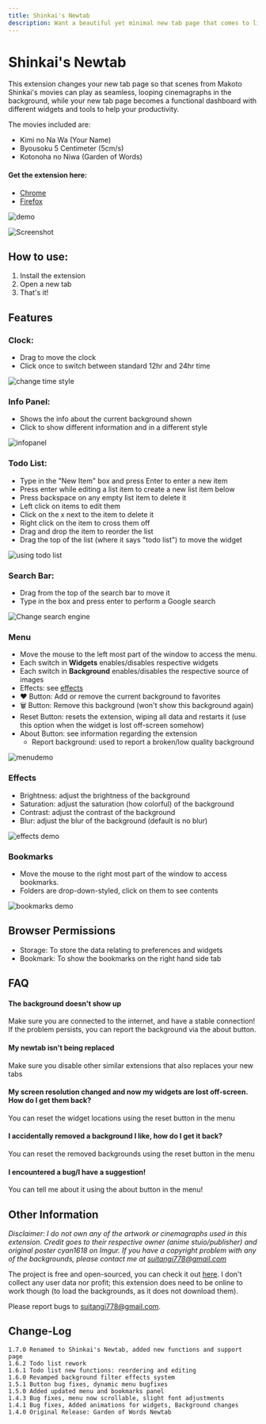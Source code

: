 ```yaml
---
title: Shinkai's Newtab
description: Want a beautiful yet minimal new tab page that comes to life?
---
```


# Shinkai's Newtab
This extension changes your new tab page so that scenes from Makoto Shinkai's movies can play as seamless, looping cinemagraphs in the background, while your new tab page becomes a functional dashboard with different widgets and tools to help your productivity.

The movies included are:
- Kimi no Na Wa (Your Name)
- Byousoku 5 Centimeter (5cm/s)
- Kotonoha no Niwa (Garden of Words)

#### Get the extension here:
- [Chrome](https://chrome.google.com/webstore/detail/ojaookiigngaiipdhccdoaalmjpgpigh/publish-accepted?authuser=0&hl=en)
- [Firefox](https://addons.mozilla.org/en-US/firefox/addon/garden-of-words-newtab/)

![demo](https://i.imgur.com/hlx28h5.gif)

![Screenshot](https://github.com/suitangi/Minimal-Newtab/blob/master/resources/Images/SC.png?raw=true)

## How to use:
1. Install the extension
2. Open a new tab
3. That's it!

## Features
### Clock:
- Drag to move the clock
- Click once to switch between standard 12hr and 24hr time

![change time style](https://i.imgur.com/gsC0Lz5.gif)

### Info Panel:
- Shows the info about the current background shown
- Click to show different information and in a different style

![infopanel](https://i.imgur.com/ahyoxBs.gif)

### Todo List:
- Type in the "New Item" box and press Enter to enter a new item
- Press enter while editing a list item to create a new list item below
- Press backspace on any empty list item to delete it
- Left click on items to edit them
- Click on the x next to the item to delete it
- Right click on the item to cross them off
- Drag and drop the item to reorder the list
- Drag the top of the list (where it says "todo list") to move the widget

![using todo list](https://i.imgur.com/CtGcsnQ.gif)

### Search Bar:
- Drag from the top of the search bar to move it
- Type in the box and press enter to perform a Google search

![Change search engine](https://i.imgur.com/jsSynRH.gif)

### Menu
- Move the mouse to the left most part of the window to access the menu.
- Each switch in **Widgets** enables/disables respective widgets
- Each switch in **Background** enables/disables the respective source of images
- Effects: see [effects](#Effects)
- ❤ Button: Add or remove the current background to favorites
- 🗑️ Button: Remove this background (won't show this background again)
- Reset Button: resets the extension, wiping all data and restarts it (use this option when the widget is lost off-screen somehow)
- About Button: see information regarding the extension
  - Report background: used to report a broken/low quality background

![menudemo](https://i.imgur.com/hAekwCT.gif)

### Effects
  - Brightness: adjust the brightness of the background
  - Saturation: adjust the saturation (how colorful) of the background
  - Contrast: adjust the contrast of the background
  - Blur: adjust the blur of the background (default is no blur)

![effects demo](https://i.imgur.com/bfWTaZl.gif)


### Bookmarks
- Move the mouse to the right most part of the window to access bookmarks.
- Folders are drop-down-styled, click on them to see contents

![bookmarks demo](https://i.imgur.com/L1PQs5u.gif)

## Browser Permissions
- Storage: To store the data relating to preferences and widgets
- Bookmark: To show the bookmarks on the right hand side tab

## FAQ
#### The background doesn't show up
 Make sure you are connected to the internet, and have a stable connection! If the problem persists, you can report the background via the about button.

#### My newtab isn't being replaced
Make sure you disable other similar extensions that also replaces your new tabs

#### My screen resolution changed and now my widgets are lost off-screen. How do I get them back?
You can reset the widget locations using the reset button in the menu

#### I accidentally removed a background I like, how do I get it back?
You can reset the removed backgrounds using the reset button in the menu

#### I encountered a bug/I have a suggestion!
You can tell me about it using the about button in the menu!

## Other Information
*Disclaimer: I do not own any of the artwork or cinemagraphs used in this extension. Credit goes to their respective owner (anime stuio/publisher) and original poster cyan1618 on Imgur.*
*If you have a copyright problem with any of the backgrounds, please contact me at suitangi778@gmail.com*

The project is free and open-sourced, you can check it out [here](https://suitangi.github.io/Minimal-Newtab/). I don't collect any user data nor profit; this extension does need to be online to work though (to load the backgrounds, as it does not download them).

Please report bugs to suitangi778@gmail.com.

## Change-Log
```
1.7.0 Renamed to Shinkai's Newtab, added new functions and support page
1.6.2 Todo list rework
1.6.1 Todo list new functions: reordering and editing
1.6.0 Revamped background filter effects system
1.5.1 Button bug fixes, dynamic menu bugfixes
1.5.0 Added updated menu and bookmarks panel
1.4.3 Bug fixes, menu now scrollable, slight font adjustments
1.4.1 Bug fixes, Added animations for widgets, Background changes
1.4.0 Original Release: Garden of Words Newtab
```
